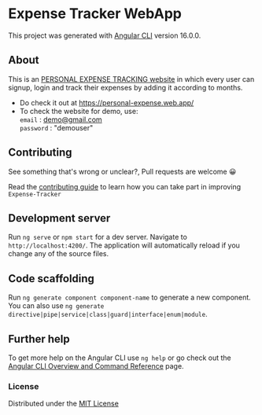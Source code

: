 # Expense Tracker WebApp

This project was generated with [Angular CLI](https://github.com/angular/angular-cli) version 16.0.0.

## About

This is an [PERSONAL EXPENSE TRACKING website](https://personal-expense.web.app/)  in which every user can signup, login and track their expenses by adding it according to months.
- Do check it out at https://personal-expense.web.app/
- To check the website for demo, use:<br> `email` : demo@gmail.com <br> `password` : "demouser"

## Contributing

See something that's wrong or unclear?, Pull requests are welcome 😀

Read the [contributing guide](https://github.com/vignesh-0901/Expense-Tracker/blob/main/CONTRIBUTION.md) to learn how you can take part in
improving ```Expense-Tracker```

## Development server

Run `ng serve` or `npm start` for a dev server. Navigate to `http://localhost:4200/`. The application will automatically reload if you change any of the source files.

## Code scaffolding

Run `ng generate component component-name` to generate a new component. You can also use `ng generate directive|pipe|service|class|guard|interface|enum|module`.

## Further help

To get more help on the Angular CLI use `ng help` or go check out the [Angular CLI Overview and Command Reference](https://angular.io/cli) page.

### License
Distributed under the [MIT License](LICENSE)
